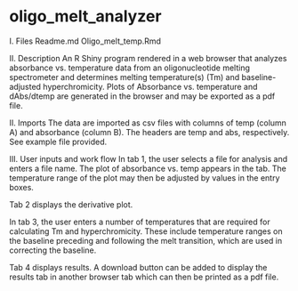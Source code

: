 # oligo_melt_analyzer

I. Files
Readme.md
Oligo_melt_temp.Rmd

II. Description
An R Shiny program rendered in a web browser that analyzes absorbance vs. temperature data from an oligonucleotide melting spectrometer and determines melting temperature(s) (Tm) and baseline-adjusted hyperchromicity. Plots of Absorbance vs. temperature and dAbs/dtemp are generated in the browser and may be exported as a pdf file.  

II. Imports
The data are imported as csv files with columns of temp (column A) and absorbance (column B). The headers are temp and abs, respectively. See example file provided. 

III. User inputs and work flow
In tab 1, the user selects a file for analysis and enters a file name. The plot of absorbance vs. temp appears in the tab. The temperature range of the plot may then be adjusted by values in the entry boxes. 

Tab 2 displays the derivative plot.

In tab 3, the user enters a number of temperatures that are required for calculating Tm and hyperchromicity. These include temperature ranges on the baseline preceding and following the melt transition, which are used in correcting the baseline. 

Tab 4 displays results. A download button can be added to display the results tab in another browser tab which can then be printed as a pdf file. 